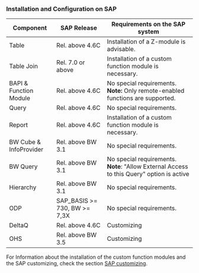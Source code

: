 
### Installation and Configuration on SAP


|Component             | SAP Release           | Requirements on the SAP system                                                |
|----------------------|-----------------------|-------------------------------------------------------------------------------|
|Table                 | Rel. above 4.6C       | Installation of a Z-module is advisable.                   |
|Table Join            | Rel. 7.0 or above     | Installation of a custom function module is necessary.                        |
|BAPI & Function Module| Rel. above 4.6C       | No special requirements. **Note:** Only remote-enabled functions are supported.                            |
|Query                 | Rel. above 4.6C       | No special requirements.                                                                        |
|Report                | Rel. above 4.6C       | Installation of a custom function module is necessary.                        |
|BW Cube & InfoProvider| Rel. above BW 3.1     | No special requirements.                                                                          |
|BW Query              | Rel. above BW 3.1     | No special requirements. **Note**: "Allow External Access to this Query" option is active|                   |
|Hierarchy             | Rel. above BW 3.1     | No special requirements.                                                                          |
|ODP                   | SAP_BASIS >= 730, BW >= 7,3X   | No special requirements.                                                             |
|DeltaQ                | Rel. above 4.6C       | Customizing                                                                   |
|OHS                   | Rel. above BW 3.5     | Customizing                                                                   |


For Information about the installation of the custom function modules and the SAP customizing, check the section [SAP customizing](../sap-customizing).
